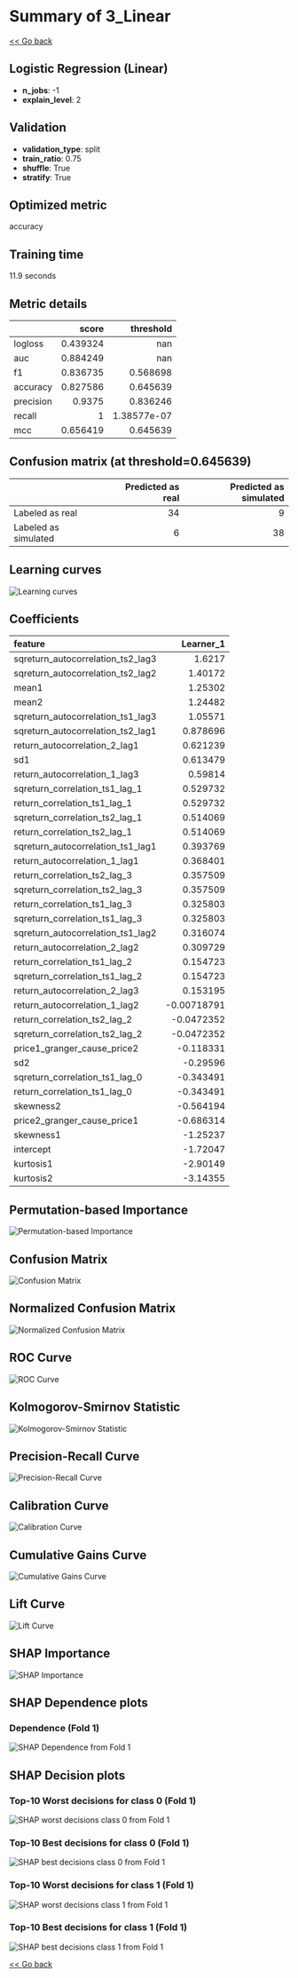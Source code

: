 # Summary of 3_Linear

[<< Go back](../README.md)


## Logistic Regression (Linear)
- **n_jobs**: -1
- **explain_level**: 2

## Validation
 - **validation_type**: split
 - **train_ratio**: 0.75
 - **shuffle**: True
 - **stratify**: True

## Optimized metric
accuracy

## Training time

11.9 seconds

## Metric details
|           |    score |     threshold |
|:----------|---------:|--------------:|
| logloss   | 0.439324 | nan           |
| auc       | 0.884249 | nan           |
| f1        | 0.836735 |   0.568698    |
| accuracy  | 0.827586 |   0.645639    |
| precision | 0.9375   |   0.836246    |
| recall    | 1        |   1.38577e-07 |
| mcc       | 0.656419 |   0.645639    |


## Confusion matrix (at threshold=0.645639)
|                      |   Predicted as real |   Predicted as simulated |
|:---------------------|--------------------:|-------------------------:|
| Labeled as real      |                  34 |                        9 |
| Labeled as simulated |                   6 |                       38 |

## Learning curves
![Learning curves](learning_curves.png)

## Coefficients
| feature                           |   Learner_1 |
|:----------------------------------|------------:|
| sqreturn_autocorrelation_ts2_lag3 |  1.6217     |
| sqreturn_autocorrelation_ts2_lag2 |  1.40172    |
| mean1                             |  1.25302    |
| mean2                             |  1.24482    |
| sqreturn_autocorrelation_ts1_lag3 |  1.05571    |
| sqreturn_autocorrelation_ts2_lag1 |  0.878696   |
| return_autocorrelation_2_lag1     |  0.621239   |
| sd1                               |  0.613479   |
| return_autocorrelation_1_lag3     |  0.59814    |
| sqreturn_correlation_ts1_lag_1    |  0.529732   |
| return_correlation_ts1_lag_1      |  0.529732   |
| sqreturn_correlation_ts2_lag_1    |  0.514069   |
| return_correlation_ts2_lag_1      |  0.514069   |
| sqreturn_autocorrelation_ts1_lag1 |  0.393769   |
| return_autocorrelation_1_lag1     |  0.368401   |
| return_correlation_ts2_lag_3      |  0.357509   |
| sqreturn_correlation_ts2_lag_3    |  0.357509   |
| return_correlation_ts1_lag_3      |  0.325803   |
| sqreturn_correlation_ts1_lag_3    |  0.325803   |
| sqreturn_autocorrelation_ts1_lag2 |  0.316074   |
| return_autocorrelation_2_lag2     |  0.309729   |
| return_correlation_ts1_lag_2      |  0.154723   |
| sqreturn_correlation_ts1_lag_2    |  0.154723   |
| return_autocorrelation_2_lag3     |  0.153195   |
| return_autocorrelation_1_lag2     | -0.00718791 |
| return_correlation_ts2_lag_2      | -0.0472352  |
| sqreturn_correlation_ts2_lag_2    | -0.0472352  |
| price1_granger_cause_price2       | -0.118331   |
| sd2                               | -0.29596    |
| sqreturn_correlation_ts1_lag_0    | -0.343491   |
| return_correlation_ts1_lag_0      | -0.343491   |
| skewness2                         | -0.564194   |
| price2_granger_cause_price1       | -0.686314   |
| skewness1                         | -1.25237    |
| intercept                         | -1.72047    |
| kurtosis1                         | -2.90149    |
| kurtosis2                         | -3.14355    |


## Permutation-based Importance
![Permutation-based Importance](permutation_importance.png)
## Confusion Matrix

![Confusion Matrix](confusion_matrix.png)


## Normalized Confusion Matrix

![Normalized Confusion Matrix](confusion_matrix_normalized.png)


## ROC Curve

![ROC Curve](roc_curve.png)


## Kolmogorov-Smirnov Statistic

![Kolmogorov-Smirnov Statistic](ks_statistic.png)


## Precision-Recall Curve

![Precision-Recall Curve](precision_recall_curve.png)


## Calibration Curve

![Calibration Curve](calibration_curve_curve.png)


## Cumulative Gains Curve

![Cumulative Gains Curve](cumulative_gains_curve.png)


## Lift Curve

![Lift Curve](lift_curve.png)



## SHAP Importance
![SHAP Importance](shap_importance.png)

## SHAP Dependence plots

### Dependence (Fold 1)
![SHAP Dependence from Fold 1](learner_fold_0_shap_dependence.png)

## SHAP Decision plots

### Top-10 Worst decisions for class 0 (Fold 1)
![SHAP worst decisions class 0 from Fold 1](learner_fold_0_shap_class_0_worst_decisions.png)
### Top-10 Best decisions for class 0 (Fold 1)
![SHAP best decisions class 0 from Fold 1](learner_fold_0_shap_class_0_best_decisions.png)
### Top-10 Worst decisions for class 1 (Fold 1)
![SHAP worst decisions class 1 from Fold 1](learner_fold_0_shap_class_1_worst_decisions.png)
### Top-10 Best decisions for class 1 (Fold 1)
![SHAP best decisions class 1 from Fold 1](learner_fold_0_shap_class_1_best_decisions.png)

[<< Go back](../README.md)
